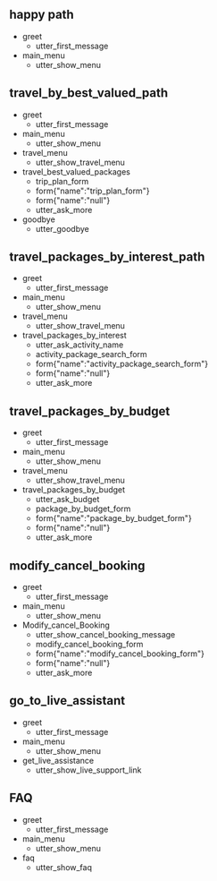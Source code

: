 ## happy path
* greet
  - utter_first_message
* main_menu
  - utter_show_menu
  
## travel_by_best_valued_path
* greet
  - utter_first_message
* main_menu
  - utter_show_menu
* travel_menu
  - utter_show_travel_menu
* travel_best_valued_packages
  - trip_plan_form
  - form{"name":"trip_plan_form"}
  - form{"name":"null"}
  - utter_ask_more
* goodbye
  - utter_goodbye
  
## travel_packages_by_interest_path
* greet
  - utter_first_message
* main_menu
  - utter_show_menu
* travel_menu
  - utter_show_travel_menu
* travel_packages_by_interest
  - utter_ask_activity_name
  - activity_package_search_form
  - form{"name":"activity_package_search_form"}
  - form{"name":"null"}
  - utter_ask_more

## travel_packages_by_budget
* greet
  - utter_first_message
* main_menu
  - utter_show_menu
* travel_menu
  - utter_show_travel_menu
* travel_packages_by_budget
  - utter_ask_budget
  - package_by_budget_form
  - form{"name":"package_by_budget_form"}
  - form{"name":"null"}
  - utter_ask_more
  
## modify_cancel_booking
* greet
  - utter_first_message
* main_menu
  - utter_show_menu
* Modify_cancel_Booking
  - utter_show_cancel_booking_message
  - modify_cancel_booking_form
  - form{"name":"modify_cancel_booking_form"}
  - form{"name":"null"}
  - utter_ask_more

## go_to_live_assistant
* greet
  - utter_first_message
* main_menu
  - utter_show_menu
* get_live_assistance
  - utter_show_live_support_link
  
## FAQ
* greet
  - utter_first_message
* main_menu
  - utter_show_menu
* faq
  - utter_show_faq